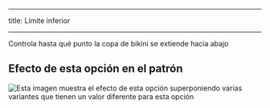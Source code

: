 ***

title: Límite inferior

***

Controla hasta qué punto la copa de bikini se extiende hacia abajo

## Efecto de esta opción en el patrón

![Esta imagen muestra el efecto de esta opción superponiendo varias variantes que tienen un valor diferente para esta opción](bee_bottomcupdepth_sample.svg "Efecto de esta opción en el patrón")
